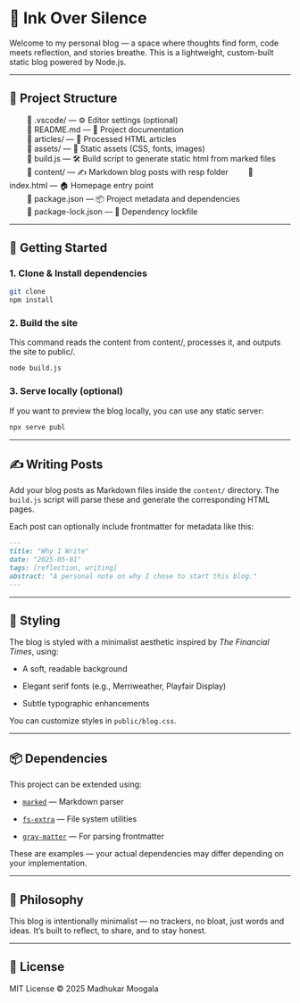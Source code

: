 # 📝 Ink Over Silence

Welcome to my personal blog — a space where thoughts find form, code meets reflection, and stories breathe. This is a lightweight, custom-built static blog powered by Node.js.

---

## 📁 Project Structure

        📁 .vscode/ — ⚙️ Editor settings (optional)  
        📄 README.md — 📘 Project documentation  
        📁 articles/ — 📰 Processed HTML articles  
        📁 assets/ — 🎨 Static assets (CSS, fonts, images)  
        📄 build.js — 🛠️ Build script to generate static html from marked files
        📁 content/ — ✍️ Markdown blog posts with resp folder 
        📄 index.html — 🏠 Homepage entry point  
        📄 package.json — 📦 Project metadata and dependencies  
        📄 package-lock.json — 🔐 Dependency lockfile

---

## 🚀 Getting Started

### 1. Clone & Install dependencies

```bash
git clone 
npm install
```

### 2. Build the site

This command reads the content from content/, processes it, and outputs the site to public/.

```bash
node build.js
```

### 3. Serve locally (optional)

If you want to preview the blog locally, you can use any static server:

```bash
npx serve publ
```

---

## ✍️ Writing Posts

Add your blog posts as Markdown files inside the `content/` directory. The `build.js` script will parse these and generate the corresponding HTML pages.

Each post can optionally include frontmatter for metadata like this:

```markdown
---
title: "Why I Write"
date: "2025-05-01"
tags: [reflection, writing]
abstract: "A personal note on why I chose to start this blog."
---
```

---

## 🎨 Styling

The blog is styled with a minimalist aesthetic inspired by *The Financial Times*, using:

- A soft, readable background

- Elegant serif fonts (e.g., Merriweather, Playfair Display)

- Subtle typographic enhancements

You can customize styles in `public/blog.css`.

---

## 📦 Dependencies

This project can be extended using:

- [`marked`](https://www.npmjs.com/package/marked) — Markdown parser

- [`fs-extra`](https://www.npmjs.com/package/fs-extra) — File system utilities

- [`gray-matter`](https://www.npmjs.com/package/gray-matter) — For parsing frontmatter

These are examples — your actual dependencies may differ depending on your implementation.

---

## 🧠 Philosophy

This blog is intentionally minimalist — no trackers, no bloat, just words and ideas. It’s built to reflect, to share, and to stay honest.

---

## 📄 License

MIT License © 2025 Madhukar Moogala
